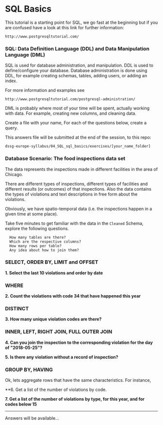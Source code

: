 # SQL Basics
This tutorial is a starting point for SQL, we go fast at the beginning but if you are confused have a look at this link for further information:

```
http://www.postgresqltutorial.com/
``` 



### SQL: Data Definition Language (DDL) and Data Manipulation Language (DML)
SQL is used for database administration, and manipulation. DDL is used to define/configure your database. Database administration is done using DDL, for example creating schemas, tables, adding users, or adding an index.

For more information and examples see 

```
http://www.postgresqltutorial.com/postgresql-administration/
``` 

DML is probably where most of your time will be spent, actually working with data. For example, creating new columns, and cleaning data. 

Create a file with your name, For each of the questions below, create a query.

This answers file will be submitted at the end of the session, to this repo: 

`dssg-europe-syllabus/04_SQL_sql_basics/exercises/[your_name_folder]`

### Database Scenario: The food inspections data set

The data represents the inspections made in different facilities in the area of Chicago.

There are different types of inspections, different types of facilities and different results (or outcomes) of that inspections. Also the data contains the types of violations and text descriptions in free form about the violations.

Obviously, we have spatio-temporal data (i.e. the inspections happen in a given time at some place).

Take five minutes to get familiar with the data in the `Cleaned` Schema, explore the following questions.

```
  How many tables are there?
  Which are the respective columns?
  How many rows per table?
  Any idea about how to join them?
```


### SELECT, ORDER BY, LIMIT and OFFSET

**1. Select the last 10 violations and order by date**


### WHERE 

**2. Count the violations with code 34 that have happened this year**


### DISTINCT

**3. How many unique violation codes are there?**


### INNER, LEFT, RIGHT JOIN, FULL OUTER JOIN

**4. Can you join the inspection to the corresponding violation for the day of "2018-05-25"?**

**5. Is there any violation without a record of inspection?**


### GROUP BY, HAVING

Ok, lets aggregate rows that have the same characteristics. For instance, 

**6. Get a list of the number of violations by code.

**7. Get a list of the number of violations by type, for this year, and for codes below 15**

----
Answers will be available...
